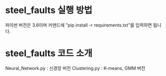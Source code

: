 # steel_faults 실행 방법
파이썬 버전은 3.6이며
커맨드에 "pip install -r requirements.txt"를 입력하면 됩니다.

# steel_faults 코드 소개

Neural_Network.py : 신경망 버전
Clustering.py : K-means, GMM 버전
